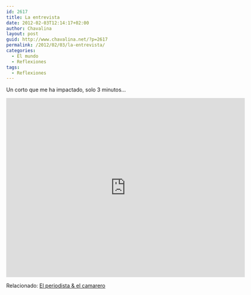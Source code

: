 ```yaml
---
id: 2617
title: La entrevista
date: 2012-02-03T12:14:17+02:00
author: Chavalina
layout: post
guid: http://www.chavalina.net/?p=2617
permalink: /2012/02/03/la-entrevista/
categories:
  - El mundo
  - Reflexiones
tags:
  - Reflexiones
---
```

Un corto que me ha impactado, solo 3 minutos&#8230;

<iframe id="flumotion_iframe_player" name="flumotion_iframe_player" src="http://play.lafabrica.webtv.flumotion.com/play/player?pod=14351&amp;player=1" frameborder="0" scrolling="no" width="640px" height="480px"></iframe>

Relacionado: [El periodista & el camarero](http://www.chavalina.net/2011/12/29/el-periodista-el-camarero/)